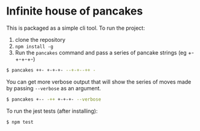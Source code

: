 # Infinite house of pancakes

This is packaged as a simple cli tool. To run the project:

1. clone the repository
2. `npm install -g`
3. Run the `pancakes` command and pass a series of pancake strings (eg +- +-+-+-)

```bash
$ pancakes ++- +-+-+- --+-+--++ -
```

You can get more verbose output that will show the series of moves made by passing `--verbose` as an argument.

```bash
$ pancakes +-- -++ +-+-+- --verbose
```

To run the jest tests (after installing):

```bash
$ npm test
```
